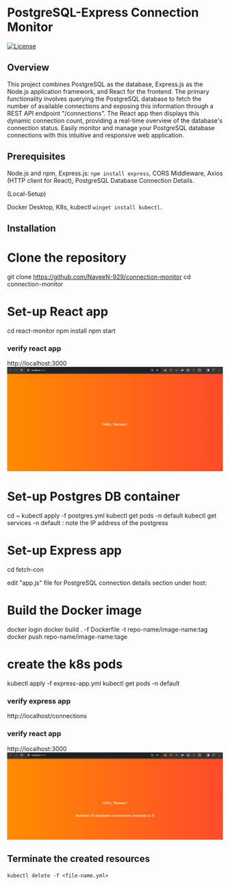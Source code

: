 # PostgreSQL-Express Connection Monitor

[![License](https://img.shields.io/badge/License-MIT-blue.svg)](https://opensource.org/licenses/MIT)

## Overview

This project combines PostgreSQL as the database, Express.js as the Node.js application framework, and React for the frontend. The primary functionality involves querying the PostgreSQL database to fetch the number of available connections and exposing this information through a REST API endpoint "/connections". The React app then displays this dynamic connection count, providing a real-time overview of the database's connection status. Easily monitor and manage your PostgreSQL database connections with this intuitive and responsive web application.

## Prerequisites

Node.js and npm,
Express.js: `npm install express`,
CORS Middleware,
Axios (HTTP client for React),
PostgreSQL Database Connection Details.

(Local-Setup)

Docker Desktop,
K8s,
kubectl `winget install kubectl`.

## Installation

# Clone the repository
git clone https://github.com/NaveeN-929/connection-monitor
cd connection-monitor

# Set-up React app
cd react-monitor
npm install
npm start

### verify react app
http://localhost:3000
![Alt text](image-1.png)

# Set-up Postgres DB container
cd ~
kubectl apply -f postgres.yml
kubectl get pods -n default
kubectl get services -n default : note the IP address of the postgress

# Set-up Express app
cd fetch-con

edit "app.js" file for PostgreSQL connection details section
     under  host: <paste the postgress IP >


# Build the Docker image
docker login
docker build . -f Dockerfile -t repo-name/image-name:tag
docker push repo-name/image-name:tage

# create the k8s pods
kubectl apply -f express-app.yml
kubectl get pods -n default

### verify express app
http://localhost/connections

### verify react app
http://localhost:3000
![Alt text](image.png)


## Terminate the created resources
```
kubectl delete -f <file-name.yml>
```
